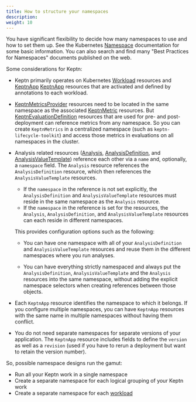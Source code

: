 ```yaml
---
title: How to structure your namespaces
description: 
weight: 10
---
```


You have significant flexibility to decide how many namespaces to use
and how to set them up.
See the Kubernetes
[Namespace](https://kubernetes.io/docs/concepts/overview/working-with-objects/namespaces/)
documentation for some basic information.
You can also search and find many "Best Practices for Namespaces"
documents published on the web.

Some considerations for Keptn:

* Keptn primarily operates on Kubernetes
  [Workload](https://kubernetes.io/docs/concepts/workloads/)
  resources and
  [KeptnApp](../../components/lifecycle-operator/crd-ref/app.md)
  [KeptnApp](../../components/lifecycle-operator/crd-ref/app.md)
  resources
  that are activated and defined by annotations to each workload.
* [KeptnMetricsProvider](../../components/metrics-operator/crd-ref/metricsprovider.md)
  resources need to be located
  in the same namespace as the associated
  [KeptnMetric](../../components/metrics-operator/crd-ref/metric.md)
  resources.
  But
  [KeptnEvaluationDefinition](../../components/lifecycle-operator/crd-ref/evaluationdefinition.md)
  resources that are used for pre- and post-deployment
  can reference metrics from any namespace.
  So you can create `KeptnMetrics` in a centralized namespace
  (such as `keptn-lifecycle-toolkit`)
  and access those metrics in evaluations on all namespaces in the cluster.
* Analysis related resources
  ([Analysis](../../components/metrics-operator/crd-ref/analysis.md),
  [AnalysisDefinition](../../components/metrics-operator/crd-ref/analysisdefinition.md),
  and
  [AnalysisValueTemplate](../../components/metrics-operator/crd-ref/analysisvaluetemplate.md))
  reference each other via a `name` and, optionally, a `namespace` field.
  The `Analysis` resource references the `AnalysisDefinition` resource,
  which then references the `AnalysisValueTemplate` resources.

    * If the `namespace` in the reference is not set explicitly,
      the `AnalysisDefinition` and `AnalysisValueTemplate` resources
      must reside in the same namespace as the `Analysis` resource.
    * If the `namespace` in the reference is set for the resources,
      the `Analysis`, `AnalysisDefinition`, and `AnalysisValueTemplate` resources
      can each reside in different namespaces.

  This provides configuration options such as the following:

    * You can have one namespace
      with all of your `AnalysisDefinition` and `AnalysisValueTemplate` resources
      and reuse them in the different namespaces where you run analyses.

    * You can have everything strictly namespaced
      and always put the `AnalysisDefinition`, `AnalysisValueTemplate`
      and the `Analysis` resources into the same namespace,
      without adding the explicit namespace selectors
      when creating references between those objects.

* Each `KeptnApp` resource identifies the namespace to which it belongs.
  If you configure multiple namespaces,
  you can have `KeptnApp` resources with the same name
  in multiple namespaces without having them conflict.
* You do not need separate namespaces for separate versions of your application.
  The `KeptnApp` resource includes fields to define
  the `version` as well as a `revision`
  (used if you have to rerun a deployment
  but want to retain the version number).

So, possible namespace designs run the gamut:

* Run all your Keptn work in a single namespace
* Create a separate namespace for each logical grouping of your Keptn work
* Create a separate namespace for each [workload](https://kubernetes.io/docs/concepts/workloads/)
